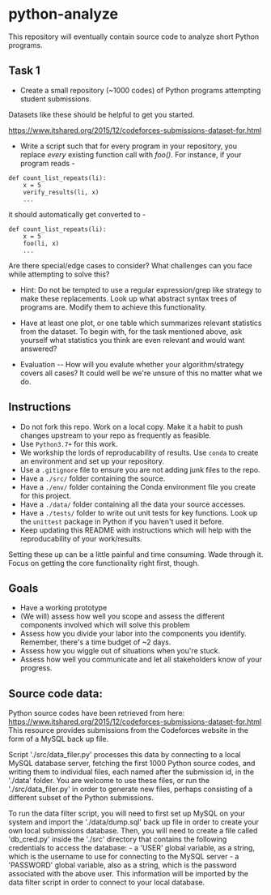 # python-analyze

This repository will eventually contain source code to analyze short Python programs.

## Task 1
- Create a small repository (~1000 codes) of Python programs attempting student submissions.

Datasets like these should be helpful to get you started.

https://www.itshared.org/2015/12/codeforces-submissions-dataset-for.html

- Write a script such that for every program in your repository, you replace *every* existing function call with *foo()*.
For instance, if your program reads -
```
def count_list_repeats(li):
    x = 5
    verify_results(li, x)
    ...
```
it should automatically get converted to -
```
def count_list_repeats(li):
    x = 5
    foo(li, x)
    ...
```
Are there special/edge cases to consider? What challenges can you face while attempting to solve this?

- Hint: Do not be tempted to use a regular expression/grep like strategy to make these replacements. Look up what abstract syntax trees of programs are. Modify them to achieve this functionality.

- Have at least one plot, or one table which summarizes relevant statistics from the dataset. To begin with, for the task mentioned above, ask yourself what statistics you think are even relevant and would want answered?

- Evaluation -- How will you evalute whether your algorithm/strategy covers all cases? It could well be we're unsure of this no matter what we do.

## Instructions
- Do not fork this repo. Work on a local copy. Make it a habit to push changes upstream to your repo as frequently as feasible.
- Use `Python3.7+` for this work.
- We workship the lords of reproducability of results. Use `conda` to create an environment and set up your repository. 
- Use a `.gitignore` file to ensure you are not adding junk files to the repo.
- Have a `./src/` folder containing the source.
- Have a `./env/` folder containing the Conda environment file you create for this project.
- Have a `./data/` folder containing all the data your source accesses.
- Have a `./tests/` folder to write out unit tests for key functions. Look up the `unittest` package in Python if you haven't used it before.
- Keep updating this README with instructions which will help with the reproducability of your work/results.

Setting these up can be a little painful and time consuming. Wade through it. Focus on getting the core functionality right first, though.



## Goals
- Have a working prototype
- (We will) assess how well you scope and assess the different components involved which will solve this problem
- Assess how you divide your labor into the components you identify. Remember, there's a time budget of ~2 days.
- Assess how you wiggle out of situations when you're stuck.
- Assess how well you communicate and let all stakeholders know of your progress.

## Source code data:

Python source codes have been retrieved from here: https://www.itshared.org/2015/12/codeforces-submissions-dataset-for.html
This resource provides submissions from the Codeforces website in the form of a MySQL back up file. 

Script './src/data_filer.py' processes this data by connecting to a local MySQL database server, fetching the first 1000 Python source codes, and writing them to individual files, each named after the submission id, in the './data' folder. You are welcome to use these files, or run the './src/data_filer.py' in order to generate new files, perhaps consisting of a different subset of the Python submissions. 

To run the data filter script, you will need to first set up MySQL on your system and import the './data/dump.sql' back up file in order to create your own local submissions database. Then, you will need to create a file called 'db_cred.py' inside the './src' directory that contains the following credentials to access the database:
    - a 'USER' global variable, as a string, which is the username to use for connecting to the MySQL server
    - a 'PASSWORD' global variable, also as a string, which is the password associated with the above user.
This information will be imported by the data filter script in order to connect to your local database.
